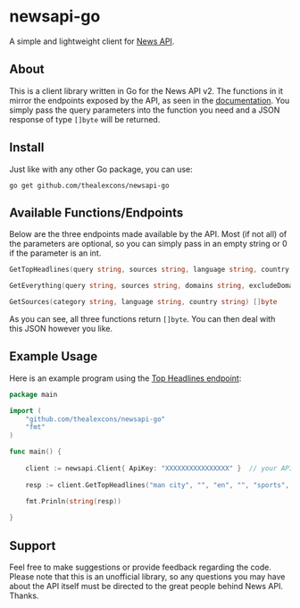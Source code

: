 # newsapi-go
A simple and lightweight client for [News API](https://newsapi.org/docs/).

## About
This is a client library written in Go for the News API v2. The functions in it mirror the endpoints exposed by the API, as seen in the [documentation](https://newsapi.org/docs/endpoints). You simply pass the query parameters into the function you need and a JSON response of type `[]byte` will be returned.

## Install
Just like with any other Go package, you can use:
```
go get github.com/thealexcons/newsapi-go
```

## Available Functions/Endpoints
Below are the three endpoints made available by the API. Most (if not all) of the parameters are optional, so you can simply pass in an empty string or 0 if the parameter is an int.
```go
GetTopHeadlines(query string, sources string, language string, country string, category string, pageSize int, page int) []byte

GetEverything(query string, sources string, domains string, excludeDomains string, from string, to string, language string, sortBy string, pageSize int, page int) []byte

GetSources(category string, language string, country string) []byte
```
As you can see, all three functions return `[]byte`. You can then deal with this JSON however you like.

## Example Usage
Here is an example program using the [Top Headlines endpoint](https://newsapi.org/docs/endpoints/top-headlines):
```go
package main

import (
    "github.com/thealexcons/newsapi-go"
    "fmt"
)

func main() {
    
    client := newsapi.Client{ ApiKey: "XXXXXXXXXXXXXXXX" }  // your API key goes here
    
    resp := client.GetTopHeadlines("man city", "", "en", "", "sports", 5, 1)
    
    fmt.Prinln(string(resp))

}
```

## Support
Feel free to make suggestions or provide feedback regarding the code. Please note that this is an unofficial library, so any questions you may have about the API itself must be directed to the great people behind News API. Thanks.
